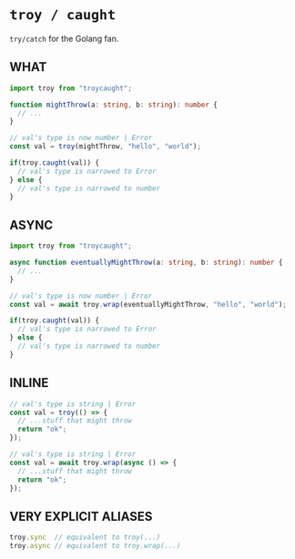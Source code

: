 # `troy / caught`

`try/catch` for the Golang fan.

## WHAT

```typescript
import troy from "troycaught";

function mightThrow(a: string, b: string): number {
  // ...
}

// val's type is now number | Error
const val = troy(mightThrow, "hello", "world");

if(troy.caught(val)) {
  // val's type is narrowed to Error
} else {
  // val's type is narrowed to number
}
```

## ASYNC

```typescript
import troy from "troycaught";

async function eventuallyMightThrow(a: string, b: string): number {
  // ...
}

// val's type is now number | Error
const val = await troy.wrap(eventuallyMightThrow, "hello", "world");

if(troy.caught(val)) {
  // val's type is narrowed to Error
} else {
  // val's type is narrowed to number
}
```

## INLINE

```typescript
// val's type is string | Error
const val = troy(() => {
  // ...stuff that might throw
  return "ok";
});
```

```typescript
// val's type is string | Error
const val = await troy.wrap(async () => {
  // ...stuff that might throw
  return "ok";
});
```

## VERY EXPLICIT ALIASES

```typescript
troy.sync  // equivalent to troy(...)
troy.async // equivalent to troy.wrap(...)
```
